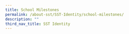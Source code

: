 ```yaml
---
title: School Milestones
permalink: /about-sst/SST-Identity/school-milestones/
description: ""
third_nav_title: SST Identity
---
```


